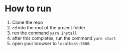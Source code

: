 # How to run
1. Clone the repo
2. `cd` into the root of the project folder
3. run the command `yarn install`
4. after this completes, run the command `yarn start`
5. open your browser to `localhost:3000`.
